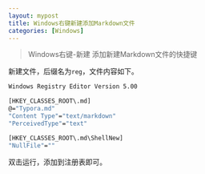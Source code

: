 ```yaml
---
layout: mypost
title: Windows右键新建添加Markdown文件
categories: [Windows]
---
```


> Windows右键-新建 添加新建Markdown文件的快捷键

新建文件，后缀名为`reg`，文件内容如下。

```bash
Windows Registry Editor Version 5.00

[HKEY_CLASSES_ROOT\.md]
@="Typora.md"
"Content Type"="text/markdown"
"PerceivedType"="text"

[HKEY_CLASSES_ROOT\.md\ShellNew]
"NullFile"=""
```

双击运行，添加到注册表即可。
